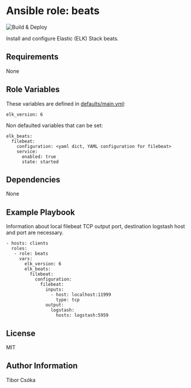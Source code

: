 Ansible role: beats
=========

![Build & Deploy](https://github.com/Provizanta/ansible-role-beats/workflows/molecule/badge.svg?branch=master)

Install and configure Elastic (ELK) Stack beats.

Requirements
------------

None

Role Variables
--------------

These variables are defined in [defaults/main.yml](./defaults/main.yml):

    elk_version: 6

Non defaulted variables that can be set:

    elk_beats:
      filebeat:
        configuration: <yaml dict, YAML configuration for filebeat>
        service:
          enabled: true
          state: started

Dependencies
------------

None

Example Playbook
----------------

Information about local filebeat TCP output port, destination logstash host and port are necessary.

    - hosts: clients
      roles:
       - role: beats
         vars:
           elk_version: 6
           elk_beats:
             filebeat:
               configuration:
                 filebeat:
                   inputs:
                     - host: localhost:11999
                       type: tcp
                   output:
                     logstash:
                       hosts: logstash:5959

License
-------

MIT

Author Information
------------------

Tibor Csóka

